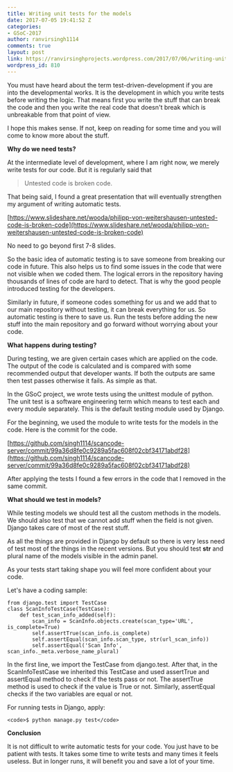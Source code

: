 ```yaml
---
title: Writing unit tests for the models
date: 2017-07-05 19:41:52 Z
categories:
- GSoC-2017
author: ranvirsingh1114
comments: true
layout: post
link: https://ranvirsinghprojects.wordpress.com/2017/07/06/writing-unit-tests-for-the-models/
wordpress_id: 810
---
```


You must have heard about the term test-driven-development if you are into the developmental works. It is the development in which you write tests before writing the logic. That means first you write the stuff that can break the code and then you write the real code that doesn't break which is unbreakable from that point of view.

I hope this makes sense. If not, keep on reading for some time and you will come to know more about the stuff.

**Why do we need tests?**

At the intermediate level of development, where I am right now, we merely write tests for our code. But it is regularly said that


<blockquote>Untested code is broken code.</blockquote>


That being said, I found a great presentation that will eventually strengthen my argument of writing automatic tests.

[https://www.slideshare.net/wooda/philipp-von-weitershausen-untested-code-is-broken-code](https://www.slideshare.net/wooda/philipp-von-weitershausen-untested-code-is-broken-code)

No need to go beyond first 7-8 slides.

So the basic idea of automatic testing is to save someone from breaking our code in future. This also helps us to find some issues in the code that were not visible when we coded them. The logical errors in the repository having thousands of lines of code are hard to detect. That is why the good people introduced testing for the developers.

Similarly in future, if someone codes something for us and we add that to our main repository without testing, it can break everything for us. So automatic testing is there to save us. Run the tests before adding the new stuff into the main repository and go forward without worrying about your code.

**What happens during testing?**

During testing, we are given certain cases which are applied on the code. The output of the code is calculated and is compared with some recommended output that developer wants. If both the outputs are same then test passes otherwise it fails. As simple as that.

In the GSoC project, we wrote tests using the unittest module of python. The unit test is a software engineering term which means to test each and every module separately. This is the default testing module used by Django.

For the beginning, we used the module to write tests for the models in the code. Here is the commit for the code.

[https://github.com/singh1114/scancode-server/commit/99a36d8fe0c9289a5fac608f02cbf34171abdf28](https://github.com/singh1114/scancode-server/commit/99a36d8fe0c9289a5fac608f02cbf34171abdf28)

After applying the tests I found a few errors in the code that I removed in the same commit.

**What should we test in models?**

While testing models we should test all the custom methods in the models. We should also test that we cannot add stuff when the field is not given. Django takes care of most of the rest stuff.

As all the things are provided in Django by default so there is very less need of test most of the things in the recent versions. But you should test __str__ and plural name of the models visible in the admin panel.

As your tests start taking shape you will feel more confident about your code.

Let's have a coding sample:

    
    from django.test import TestCase
    class ScanInfoTestCase(TestCase):
        def test_scan_info_added(self):
            scan_info = ScanInfo.objects.create(scan_type='URL', is_complete=True)
            self.assertTrue(scan_info.is_complete)
            self.assertEqual(scan_info.scan_type, str(url_scan_info))
            self.assertEqual('Scan Info', scan_info._meta.verbose_name_plural)


In the first line, we import the TestCase from django.test. After that, in the ScanInfoTestCase we inherited this TestCase and used assertTrue and assertEqual method to check if the tests pass or not. The assertTrue method is used to check if the value is True or not. Similarly, assertEqual checks if the two variables are equal or not.

For running tests in Django, apply:

    
    <code>$ python manage.py test</code>


**Conclusion**

It is not difficult to write automatic tests for your code. You just have to be patient with tests. It takes some time to write tests and many times it feels useless. But in longer runs, it will benefit you and save a lot of your time.

